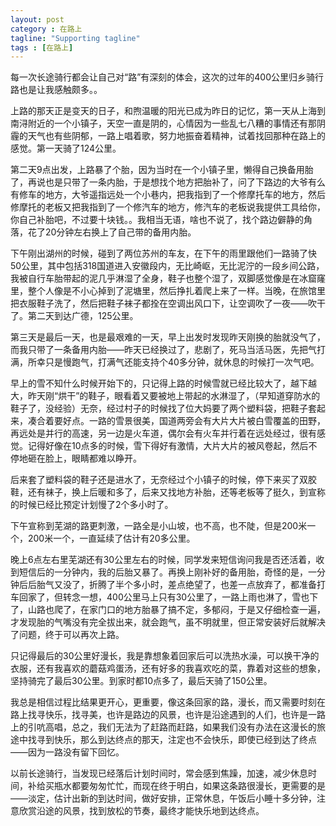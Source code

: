 ```yaml
---
layout: post
category : 在路上
tagline: "Supporting tagline"
tags : [在路上]
---
```



每一次长途骑行都会让自己对“路”有深刻的体会，这次的过年的400公里归乡骑行路也是让我感触颇多。。

上路的那天正是变天的日子，和煦温暖的阳光已成为昨日的记忆，第一天从上海到南浔附近的一个小镇子，天空一直是阴的，心情因为一些乱七八糟的事情还有那阴霾的天气也有些阴郁，一路上唱着歌，努力地振奋着精神，试着找回那种在路上的感觉。第一天骑了124公里。

第二天9点出发，上路暴了个胎，因为当时在一个小镇子里，懒得自己换备用胎了，再说也是只带了一条内胎，于是想找个地方把胎补了，问了下路边的大爷有么有修车的地方，大爷遥指远处一个小巷内，把我指到了一个修摩托车的地方，然后修摩托的老板又把我指到了一个修汽车的地方，修汽车的老板说我提供工具给你，你自己补胎吧，不过要十块钱。。我相当无语，啥也不说了，找个路边僻静的角落，花了20分钟左右换上了自己带的备用内胎。

下午刚出湖州的时候，碰到了两位苏州的车友，在下午的雨里跟他们一路骑了快50公里，其中包括318国道进入安徽段内，无比崎岖，无比泥泞的一段乡间公路，我被自行车胎带起的泥几乎淋湿了全身，鞋子也整个湿了，双脚感觉像是在冰窟窿里，整个人像是不小心掉到了泥塘里，然后挣扎着爬上来了一样。当晚，在旅馆里把衣服鞋子洗了，然后把鞋子袜子都拴在空调出风口下，让空调吹了一夜——吹干了。第二天到达广德，125公里。

第三天是最后一天，也是最艰难的一天，早上出发时发现昨天刚换的胎就没气了，而我只带了一条备用内胎——昨天已经换过了，悲剧了，死马当活马医，先把气打满，所幸只是慢跑气，打满气还能支持个40多分钟，就休息的时候打一次气吧。

早上的雪不知什么时候开始下的，只记得上路的时候雪就已经比较大了，越下越大，昨天刚“烘干”的鞋子，眼看着又要被地上带起的水淋湿了，（早知道穿防水的鞋子了，没经验）无奈，经过村子的时候找了位大妈要了两个塑料袋，把鞋子套起来，凑合着要好点。一路的雪景很美，国道两旁会有大片大片被白雪覆盖的田野，再远处是并行的高速，另一边是火车道，偶尔会有火车并行着在远处经过，很有感觉。记得好像在10点多的时候，雪下得好有激情，大片大片的被风卷起，然后不停地砸在脸上，眼睛都难以睁开。

后来套了塑料袋的鞋子还是进水了，无奈经过个小镇子的时候，停下来买了双胶鞋，还有袜子，换上后暖和多了，后来又找地方补胎，还等老板等了挺久，到宣称的时候已经比预定计划慢了2个多小时了。

下午宣称到芜湖的路更刺激，一路全是小山坡，也不高，也不陡，但是200米一个，200米一个，一直延续了估计有20多公里。

晚上6点左右里芜湖还有30公里左右的时候，同学发来短信询问我是否还活着，收到短信后的一分钟内，我的后胎又暴了。再换上刚补好的备用胎，奇怪的是，一分钟后后胎气又没了，折腾了半个多小时，差点绝望了，也差一点放弃了，都准备打车回家了，但转念一想，400公里马上只有30公里了，一路上雨也淋了，雪也下了，山路也爬了，在家门口的地方胎暴了搞不定，多郁闷，于是又仔细检查一遍，才发现胎的气嘴没有完全拔出来，就会跑气，虽不明就里，但正常安装好后就解决了问题，终于可以再次上路。

只记得最后的30公里好漫长，我是靠想象着回家后可以洗热水澡，可以换干净的衣服，还有我喜欢的蘑菇鸡蛋汤，还有好多的我喜欢吃的菜，靠着对这些的想象，坚持骑完了最后30公里。到家时都10点多了，最后天骑了150公里。

我总是相信过程比结果更开心，更重要，像这条回家的路，漫长，而又需要时刻在路上找寻快乐，找寻美，也许是路边的风景，也许是沿途遇到的人们，也许是一路上的引吭高唱，总之，我们无法为了赶路而赶路，如果我们没有办法在这漫长的旅途中找寻到快乐，那么到达终点的那天，注定也不会快乐，即使已经到达了终点——因为一路没有留下回忆。

以前长途骑行，当发现已经落后计划时间时，常会感到焦躁，加速，减少休息时间，补给买瓶水都要匆匆忙忙，而现在终于明白，如果这条路很漫长，更需要的是——淡定，估计出新的到达时间，做好安排，正常休息，午饭后小睡十多分钟，注意欣赏沿途的风景，找到放松的节奏，最终才能快乐地到达终点。
